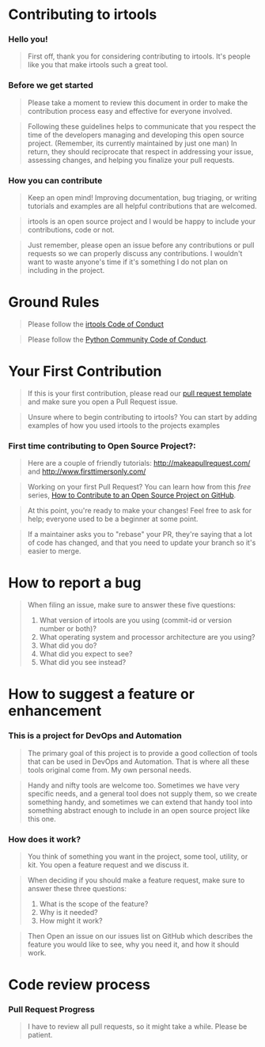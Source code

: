 # Contributing to irtools

### Hello you!

> First off, thank you for considering contributing to irtools. It's people like you that make irtools such a great tool.

### Before we get started

> Please take a moment to review this document in order to make the contribution process easy and effective for everyone involved.

> Following these guidelines helps to communicate that you respect the time of the developers managing and developing this open source project. (Remember, its currently maintained by just one man) In return, they should reciprocate that respect in addressing your issue, assessing changes, and helping you finalize your pull requests.

### How you can contribute

> Keep an open mind! Improving documentation, bug triaging, or writing tutorials and examples are all helpful contributions that are welcomed.

> irtools is an open source project and I would be happy to include your contributions, code or not.

> Just remember, please open an issue before any contributions or pull requests so we can properly discuss any contributions. I wouldn't want to waste anyone's time if it's something I do not plan on including in the project.

# Ground Rules

> Please follow the [irtools Code of Conduct](CODE_OF_CONDUCT.md)

> Please follow the [Python Community Code of Conduct](https://www.python.org/psf/codeofconduct/).

# Your First Contribution
> If this is your first contribution, please read our [pull request template](.github/PULL_REQUEST_TEMPLATE.md) and make sure you open a Pull Request issue.

> Unsure where to begin contributing to irtools? You can start by adding examples of how you used irtools to the projects examples

### First time contributing to Open Source Project?:

> Here are a couple of friendly tutorials: http://makeapullrequest.com/ and http://www.firsttimersonly.com/

> Working on your first Pull Request? You can learn how from this *free* series, [How to Contribute to an Open Source Project on GitHub](https://egghead.io/series/how-to-contribute-to-an-open-source-project-on-github).

> At this point, you're ready to make your changes! Feel free to ask for help; everyone used to be a beginner at some point.

> If a maintainer asks you to "rebase" your PR, they're saying that a lot of code has changed, and that you need to update your branch so it's easier to merge.

# How to report a bug

> When filing an issue, make sure to answer these five questions:
>
> 1. What version of irtools are you using (commit-id or version number or both)?
> 2. What operating system and processor architecture are you using?
> 3. What did you do?
> 4. What did you expect to see?
> 5. What did you see instead?

# How to suggest a feature or enhancement

### This is a project for DevOps and Automation

> The primary goal of this project is to provide a good collection of tools that can be used in DevOps and Automation. That is where all these tools original come from. My own personal needs.

> Handy and nifty tools are welcome too. Sometimes we have very specific needs, and a general tool does not supply them, so we create something handy, and sometimes we can extend that handy tool into something abstract enough to include in an open source project like this one.

### How does it work?

> You think of something you want in the project, some tool, utility, or kit. You open a feature request and we discuss it.

> When deciding if you should make a feature request, make sure to answer these three questions:
>
> 1. What is the scope of the feature?
> 2. Why is it needed?
> 3. How might it work?

> Then Open an issue on our issues list on GitHub which describes the feature you would like to see, why you need it, and how it should work.

# Code review process
### Pull Request Progress

> I have to review all pull requests, so it might take a while. Please be patient.
